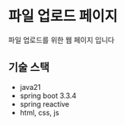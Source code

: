 # 파일 업로드 페이지

파일 업로드를 위한 웹 페이지 입니다

## 기술 스택
- java21
- spring boot 3.3.4
- spring reactive
- html, css, js